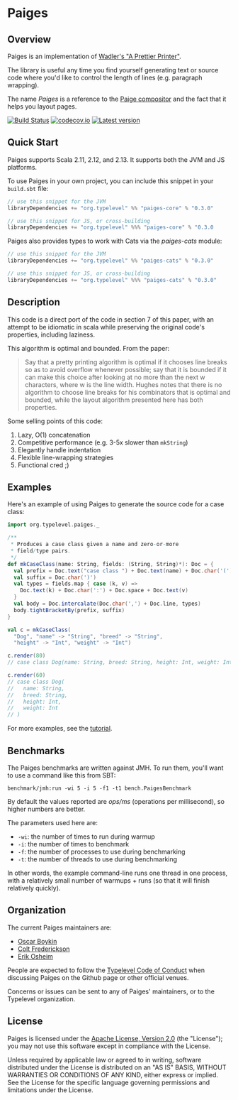 # Paiges

## Overview

Paiges is an implementation of
[Wadler's "A Prettier Printer"](http://homepages.inf.ed.ac.uk/wadler/papers/prettier/prettier.pdf).

The library is useful any time you find yourself generating text or
source code where you'd like to control the length of lines (e.g.
paragraph wrapping).

The name *Paiges* is a reference to the [Paige compositor](https://en.wikipedia.org/wiki/Paige_Compositor)
and the fact that it helps you layout pages.

[![Build Status](https://api.travis-ci.org/typelevel/paiges.svg)](https://travis-ci.org/typelevel/paiges)
[![codecov.io](http://codecov.io/github/typelevel/paiges/coverage.svg?branch=master)](http://codecov.io/github/typelevel/paiges?branch=master)
[![Latest version](https://index.scala-lang.org/typelevel/paiges/paiges-core/latest.svg?color=orange)](https://index.scala-lang.org/typelevel/paiges/paiges-core)

## Quick Start

Paiges supports Scala 2.11, 2.12, and 2.13. It supports both the JVM
and JS platforms.

To use Paiges in your own project, you can include this snippet in
your `build.sbt` file:

```scala
// use this snippet for the JVM
libraryDependencies += "org.typelevel" %% "paiges-core" % "0.3.0"

// use this snippet for JS, or cross-building
libraryDependencies += "org.typelevel" %%% "paiges-core" % "0.3.0
```

Paiges also provides types to work with Cats via the *paiges-cats*
module:

```scala
// use this snippet for the JVM
libraryDependencies += "org.typelevel" %% "paiges-cats" % "0.3.0"

// use this snippet for JS, or cross-building
libraryDependencies += "org.typelevel" %%% "paiges-cats" % "0.3.0"
```

## Description

This code is a direct port of the code in section 7 of this paper,
with an attempt to be idiomatic in scala while preserving the original
code's properties, including laziness.

This algorithm is optimal and bounded. From the paper:

> Say that a pretty printing algorithm is optimal if it chooses line
> breaks so as to avoid overflow whenever possible; say that it is
> bounded if it can make this choice after looking at no more than the
> next w characters, where w is the line width. Hughes notes that
> there is no algorithm to choose line breaks for his combinators that
> is optimal and bounded, while the layout algorithm presented here
> has both properties.

Some selling points of this code:

 1. Lazy, O(1) concatenation
 2. Competitive performance (e.g. 3-5x slower than `mkString`)
 3. Elegantly handle indentation
 4. Flexible line-wrapping strategies
 5. Functional cred ;)

## Examples

Here's an example of using Paiges to generate the source code for a
case class:

```scala
import org.typelevel.paiges._

/**
 * Produces a case class given a name and zero-or-more
 * field/type pairs.
 */
def mkCaseClass(name: String, fields: (String, String)*): Doc = {
  val prefix = Doc.text("case class ") + Doc.text(name) + Doc.char('(')
  val suffix = Doc.char(')')
  val types = fields.map { case (k, v) =>
    Doc.text(k) + Doc.char(':') + Doc.space + Doc.text(v)
  }
  val body = Doc.intercalate(Doc.char(',') + Doc.line, types)
  body.tightBracketBy(prefix, suffix)
}

val c = mkCaseClass(
  "Dog", "name" -> "String", "breed" -> "String",
  "height" -> "Int", "weight" -> "Int")

c.render(80)
// case class Dog(name: String, breed: String, height: Int, weight: Int)

c.render(60)
// case class Dog(
//   name: String,
//   breed: String,
//   height: Int,
//   weight: Int
// )
```

For more examples, see the [tutorial](docs/src/main/tut/intro.md).

## Benchmarks

The Paiges benchmarks are written against JMH. To run them, you'll
want to use a command like this from SBT:

```
benchmark/jmh:run -wi 5 -i 5 -f1 -t1 bench.PaigesBenchmark
```

By default the values reported are *ops/ms* (operations per
millisecond), so higher numbers are better.

The parameters used here are:

 * `-wi`: the number of times to run during warmup
 * `-i`: the number of times to benchmark
 * `-f`: the number of processes to use during benchmarking
 * `-t`: the number of threads to use during benchmarking

In other words, the example command-line runs one thread in one
process, with a relatively small number of warmups + runs (so that it
will finish relatively quickly).

## Organization

The current Paiges maintainers are:

 * [Oscar Boykin](https://github.com/johnynek)
 * [Colt Frederickson](https://github.com/coltfred)
 * [Erik Osheim](https://github.com/non)

People are expected to follow the [Typelevel Code of Conduct](http://typelevel.org/conduct.html)
when discussing Paiges on the Github page or other official venues.

Concerns or issues can be sent to any of Paiges' maintainers, or to
the Typelevel organization.

## License

Paiges is licensed under the [Apache License, Version 2.0](LICENSE)
(the "License"); you may not use this software except in compliance
with the License.

Unless required by applicable law or agreed to in writing, software
distributed under the License is distributed on an "AS IS" BASIS,
WITHOUT WARRANTIES OR CONDITIONS OF ANY KIND, either express or
implied. See the License for the specific language governing
permissions and limitations under the License.
